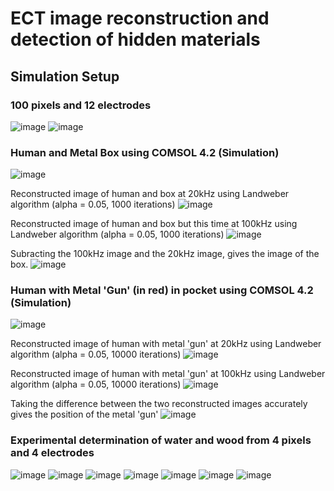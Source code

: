 
# ECT image reconstruction and detection of hidden materials

## Simulation Setup

### 100 pixels and 12 electrodes

![image](https://user-images.githubusercontent.com/5483365/31868410-7a73085c-b76c-11e7-91d1-8485b4cd71d6.png)
![image](https://user-images.githubusercontent.com/5483365/31868414-885bf028-b76c-11e7-908f-6eec18c85fbe.png)

### Human and Metal Box using COMSOL 4.2 (Simulation)

![image](https://user-images.githubusercontent.com/5483365/31868393-48f0f4ce-b76c-11e7-9da8-45dd632f0b83.png)

Reconstructed image of human and box at 20kHz using Landweber algorithm (alpha = 0.05, 1000 iterations)
![image](https://user-images.githubusercontent.com/5483365/31868502-ab631e56-b76d-11e7-96f3-4aaddfbc1059.png)

Reconstructed image of human and box but this time at 100kHz using Landweber algorithm (alpha = 0.05, 1000 iterations)
![image](https://user-images.githubusercontent.com/5483365/31868611-eb37d20a-b76e-11e7-8f59-0d5163542d7d.png)

Subracting the 100kHz image and the 20kHz image, gives the image of the box.
![image](https://user-images.githubusercontent.com/5483365/31868617-fa00e3d0-b76e-11e7-8d9c-400a3695e56c.png)

### Human with Metal 'Gun' (in red) in pocket using COMSOL 4.2 (Simulation)

![image](https://user-images.githubusercontent.com/5483365/31868682-e510518a-b76f-11e7-897b-32412824031f.png)

Reconstructed image of human with metal 'gun' at 20kHz using Landweber algorithm (alpha = 0.05, 10000 iterations)
![image](https://user-images.githubusercontent.com/5483365/31868694-f6c18a52-b76f-11e7-8444-4fc8e225f03b.png)

Reconstructed image of human with metal 'gun' at 100kHz using Landweber algorithm (alpha = 0.05, 10000 iterations)
![image](https://user-images.githubusercontent.com/5483365/31868696-ff95b824-b76f-11e7-80d3-e84d3cda150d.png)

Taking the difference between the two reconstructed images accurately gives the position of the metal 'gun'
![image](https://user-images.githubusercontent.com/5483365/31868704-10e660ce-b770-11e7-8fb3-a27f2b6ff611.png)

### Experimental determination of water and wood from 4 pixels and 4 electrodes 

![image](https://user-images.githubusercontent.com/5483365/31868887-d5c32444-b771-11e7-9377-a03574db68f0.png)
![image](https://user-images.githubusercontent.com/5483365/31868919-1a85557a-b772-11e7-9b2e-2114eb10bc31.png)
![image](https://user-images.githubusercontent.com/5483365/31868937-43ab6d22-b772-11e7-9e51-0c9c22d125ac.png)
![image](https://user-images.githubusercontent.com/5483365/31868956-74dd5efa-b772-11e7-908c-f47dfb1da328.png)
![image](https://user-images.githubusercontent.com/5483365/31868969-87fd85be-b772-11e7-9bfc-c291d09395da.png)
![image](https://user-images.githubusercontent.com/5483365/31868976-a37831b8-b772-11e7-8f99-31d4a524912c.png)
![image](https://user-images.githubusercontent.com/5483365/31868994-c1d1e8de-b772-11e7-9729-ba868b3f022b.png)
